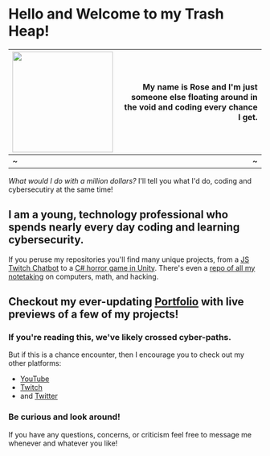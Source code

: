 # Hello and Welcome to my Trash Heap!

<img src="https://user-images.githubusercontent.com/101938172/215300412-dfd90ae1-831a-494b-9662-617d9b6b71b5.gif" style="width:200px;text-align:center"/> | My name is Rose and I'm just someone else floating around in the void and coding every chance I get.
:-|-:
~|~

*What would I do with a million dollars?* I'll tell you what I'd do, coding and cybersecutiry at the same time!

## I am a young, technology professional who spends nearly every day coding and learning cybersecurity.
If you peruse my repositories you'll find many unique projects, from a [JS Twitch Chatbot](https://github.com/TrshPuppy/trsh_bot) to a [C# horror game in Unity](https://www.youtube.com/watch?v=KpIVc9XPZcc). There's even a [repo of all my notetaking](https://github.com/TrshPuppy/obsidian-notes) on computers, math, and hacking.

## Checkout my ever-updating [Portfolio](https://trshpuppy.github.io) with live previews of a few of my projects!
### If you're reading this, we've likely crossed cyber-paths.
But if this is a chance encounter, then I encourage you to check out my other platforms:

- [YouTube](https://youtube.com/@trshpuppy)
- [Twitch](https://www.twitch.tv/trshpuppy)
- and [Twitter](https://twitter.com/trshpuppy)


### Be curious and look around!
If you have any questions, concerns, or criticism feel free to message me whenever and whatever you like!
